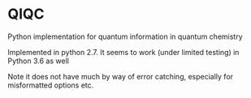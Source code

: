 # QIQC
Python implementation for quantum information in quantum chemistry

Implemented in python 2.7. It seems to work (under limited testing) in Python 3.6 as well

Note it does not have much by way of error catching, especially for misformatted options etc.

